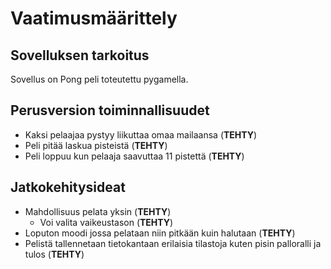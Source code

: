 # Vaatimusmäärittely

## Sovelluksen tarkoitus

Sovellus on Pong peli toteutettu pygamella.

## Perusversion toiminnallisuudet

- Kaksi pelaajaa pystyy liikuttaa omaa mailaansa (**TEHTY**)
- Peli pitää laskua pisteistä (**TEHTY**)
- Peli loppuu kun pelaaja saavuttaa 11 pistettä (**TEHTY**)

## Jatkokehitysideat

- Mahdollisuus pelata yksin (**TEHTY**)
  - Voi valita vaikeustason (**TEHTY**)
- Loputon moodi jossa pelataan niin pitkään kuin halutaan (**TEHTY**)
- Pelistä tallennetaan tietokantaan erilaisia tilastoja kuten pisin palloralli ja tulos (**TEHTY**)

